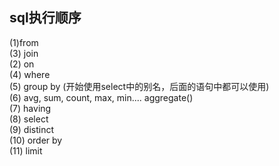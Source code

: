 sql执行顺序  
----------------------
     
     
(1)from                   
(3) join                   
(2) on                   
(4) where          
(5) group by   (开始使用select中的别名，后面的语句中都可以使用)           
(6) avg, sum, count, max, min.... aggregate()          
(7) having          
(8) select          
(9) distinct          
(10) order by                       
(11) limit      
